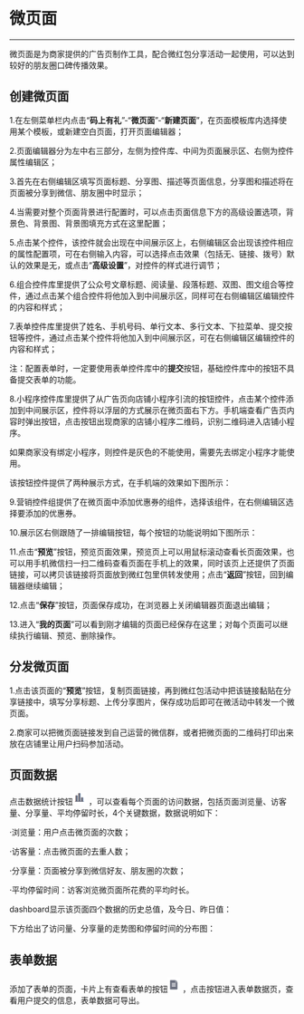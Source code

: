 # 微页面

---

微页面是为商家提供的广告页制作工具，配合微红包分享活动一起使用，可以达到较好的朋友圈口碑传播效果。

## 创建微页面

1.在左侧菜单栏内点击“**码上有礼**”-“**微页面**”-“**新建页面**”，在页面模板库内选择使用某个模板，或新建空白页面，打开页面编辑器；

2.页面编辑器分为左中右三部分，左侧为控件库、中间为页面展示区、右侧为控件属性编辑区；

3.首先在右侧编辑区填写页面标题、分享图、描述等页面信息，分享图和描述将在页面被分享到微信、朋友圈中时显示；

4.当需要对整个页面背景进行配置时，可以点击页面信息下方的高级设置选项，背景色、背景图、背景图填充方式在这里配置；

5.点击某个控件，该控件就会出现在中间展示区上，右侧编辑区会出现该控件相应的属性配置项，可在右侧输入内容，可以选择点击效果（包括无、链接、拨号）默认的效果是无，或点击“**高级设置**”，对控件的样式进行调节；

6.组合控件库里提供了公众号文章标题、阅读量、段落标题、双图、图文组合等控件，通过点击某个组合控件将他加入到中间展示区，同样可在右侧编辑区编辑控件的内容和样式；

7.表单控件库里提供了姓名、手机号码、单行文本、多行文本、下拉菜单、提交按钮等控件，通过点击某个控件将他加入到中间展示区，可在右侧编辑区编辑控件的内容和样式；

注：配置表单时，一定要使用表单控件库中的**提交**按钮，基础控件库中的按钮不具备提交表单的功能。

8.小程序控件库里提供了从广告页向店铺小程序引流的按钮控件，点击某个控件添加到中间展示区，控件将以浮层的方式展示在微页面右下方。手机端查看广告页内容时弹出按钮，点击按钮出现商家的店铺小程序二维码，识别二维码进入店铺小程序。

如果商家没有绑定小程序，则控件是灰色的不能使用，需要先去绑定小程序才能使用。

该按钮控件提供了两种展示方式，在手机端的效果如下图所示：

9.营销控件组提供了在微页面中添加优惠券的组件，选择该组件，在右侧编辑区选择要添加的优惠券。

10.展示区右侧跟随了一排编辑按钮，每个按钮的功能说明如下图所示：

11.点击“**预览**”按钮，预览页面效果，预览页上可以用鼠标滚动查看长页面效果，也可以用手机微信扫一扫二维码查看页面在手机上的效果，同时该页上还提供了页面链接，可以拷贝该链接将页面放到微红包里供转发使用；点击“**返回**”按钮，回到编辑器继续编辑；

12.点击“**保存**”按钮，页面保存成功，在浏览器上关闭编辑器页面退出编辑；

13.进入“**我的页面**”可以看到刚才编辑的页面已经保存在这里；对每个页面可以继续执行编辑、预览、删除操作。

## 分发微页面

1.点击该页面的“**预览**”按钮，复制页面链接，再到微红包活动中把该链接黏贴在分享链接中，填写分享标题、上传分享图片，保存成功后即可在微活动中转发一个微页面。

2.商家可以把微页面链接发到自己运营的微信群，或者把微页面的二维码打印出来放在店铺里让用户扫码参加活动。

## 页面数据

点击数据统计按钮![](/assets/import.pngz) ，可以查看每个页面的访问数据，包括页面浏览量、访客量、分享量、平均停留时长，4个关键数据，数据说明如下：

·浏览量：用户点击微页面的次数；

·访客量：点击微页面的去重人数；

·分享量：页面被分享到微信好友、朋友圈的次数；

·平均停留时间：访客浏览微页面所花费的平均时长。

dashboard显示该页面四个数据的历史总值，及今日、昨日值：

下方给出了访问量、分享量的走势图和停留时间的分布图：

## 表单数据

添加了表单的页面，卡片上有查看表单的按钮![](/assets/import.pngc) ，点击按钮进入表单数据页，查看用户提交的信息，表单数据可导出。

